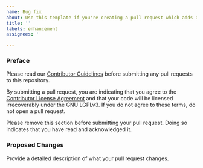 ```yaml
---
name: Bug fix
about: Use this template if you're creating a pull request which adds a feature or other enhancement
title: ''
labels: enhancement
assignees: ''

---
```


### Preface

Please read our [Contributor Guidelines](https://github.com/CaffeineMC/sodium-fabric/blob/1.16.x/next/CONTRIBUTING.md) before
submitting any pull requests to this repository.

By submitting a pull request, you are indicating that you agree to the [Contributor License Agreement](https://github.com/CaffeineMC/sodium-fabric/blob/1.16.x/next/CONTRIBUTING.md#contributor-license-agreement-cla)
and that your code will be licensed irrecoverably under the GNU LGPLv3. If you do not agree to these terms, do not open
a pull request.

Please remove this section before submitting your pull request. Doing so indicates that you have read and acknowledged it.

### Proposed Changes
Provide a detailed description of what your pull request changes.

